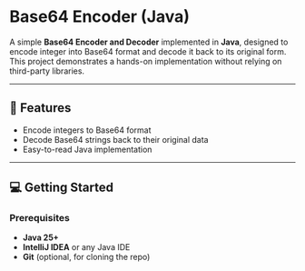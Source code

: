 # Base64 Encoder (Java)

A simple **Base64 Encoder and Decoder** implemented in **Java**, designed to encode integer into Base64 format and decode it back to its original form.  
This project demonstrates a hands-on implementation without relying on third-party libraries.

---

## 🧩 Features
- Encode integers to Base64 format  
- Decode Base64 strings back to their original data  
- Easy-to-read Java implementation
  
---

## 💻 Getting Started

### Prerequisites
- **Java 25+**
- **IntelliJ IDEA** or any Java IDE
- **Git** (optional, for cloning the repo)

